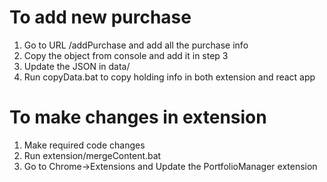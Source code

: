 # To add new purchase
1. Go to URL /addPurchase and add all the purchase info
2. Copy the object from console and add it in step 3
3. Update the JSON in data/<username>
4. Run copyData.bat to copy holding info in both extension and react app

# To make changes in extension
1. Make required code changes
2. Run extension/mergeContent.bat
3. Go to Chrome->Extensions and Update the PortfolioManager extension